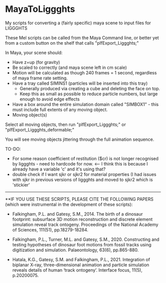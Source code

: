 # MayaToLiggghts
My scripts for converting a (fairly specific) maya scene to input files for LIGGGHTS


These Mel scripts can be called from the Maya Command line, or better yet from a custom button on the shelf that calls 
  "plfExport_Liggghts;"
  
In Maya, your scene should:
 - Have z=up (for gravity)
 - Be scaled to correctly (and maya scene left in cm scale)
 - Motion will be calculated as though 240 frames = 1 second, regardless of maya frame rate setting.
 - Have a tray called SIMINS1 (particles will be inserted into this tray)
   - Generally produced via creating a cube and deleting the face on top.
   - Keep this as small as possible to reduce particle numbers, but large enough to avoid edge effects
 - Have a box around the entire simulation domain called "SIMBOX1" - this must include full extents of any moving object.
 - Moving object(s)
  
Select all moving objects, then run "plfExport_Liggghts;" or "plfExport_Liggghts_deformable;"

You will see moving objects jittering through the full animation sequence.


TO-DO:

- For some reason coefficient of restitution ($cr) is not longer recognised by liggghts - need to hardcode for now.  <-- I think this is because I already have a variable 'c' and it's using that?
- double check if I want sjkr or sjkr2 for material properties (I had issues with sjkr in previous versions of liggghts and moved to sjkr2 which is 'stickier'

_____
**IF YOU USE THESE SCRIPTS, PLEASE CITE THE FOLLOWING PAPERS (which were instrumental in the development of these scripts):
- Falkingham, P.L. and Gatesy, S.M., 2014. The birth of a dinosaur footprint: subsurface 3D motion reconstruction and discrete element simulation reveal track ontogeny. Proceedings of the National Academy of Sciences, 111(51), pp.18279-18284.

- Falkingham, P.L., Turner, M.L. and Gatesy, S.M., 2020. Constructing and testing hypotheses of dinosaur foot motions from fossil tracks using digitization and simulation. Palaeontology, 63(6), pp.865-880.

- Hatala, K.G., Gatesy, S.M. and Falkingham, P.L., 2021. Integration of biplanar X-ray, three-dimensional animation and particle simulation reveals details of human ‘track ontogeny’. Interface focus, 11(5), p.20200075.
